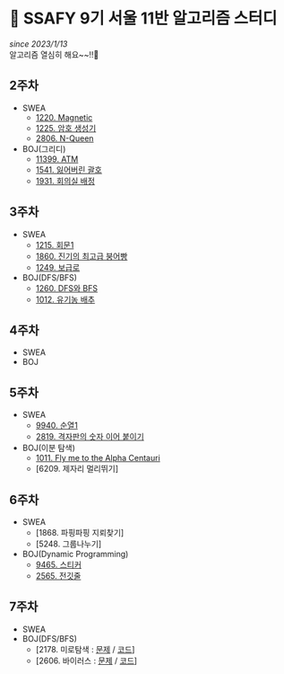 # 📓 SSAFY 9기 서울 11반 알고리즘 스터디
*since 2023/1/13*  
알고리즘 열심히 해요~~!!🤗

## 2주차
* SWEA
  * [1220. Magnetic](https://github.com/SSAFY-9th-Seoul-class-11/jongwon_lee/blob/main/SWEA/1220_Magnetic/Solution.java)
  * [1225. 암호 생성기](https://github.com/SSAFY-9th-Seoul-class-11/jongwon_lee/blob/main/SWEA/1225_%EC%95%94%ED%98%B8%EC%83%9D%EC%84%B1%EA%B8%B0/Solution.java)
  * [2806. N-Queen](https://github.com/SSAFY-9th-Seoul-class-11/jongwon_lee/blob/main/SWEA/2806_%20N-Queen/Solution.java)
* BOJ(그리디)
  * [11399. ATM](https://github.com/SSAFY-9th-Seoul-class-11/jongwon_lee/blob/main/BOJ/Greedy%20algorithm/11399.%20ATM/Main.java)
  * [1541. 잃어버린 괄호](https://github.com/SSAFY-9th-Seoul-class-11/jongwon_lee/blob/main/BOJ/Greedy%20algorithm/1541.%20%EC%9E%83%EC%96%B4%EB%B2%84%EB%A6%B0%20%EA%B4%84%ED%98%B8/Main.java)
  * [1931. 회의실 배정](https://github.com/SSAFY-9th-Seoul-class-11/jongwon_lee/blob/main/BOJ/Greedy%20algorithm/1931.%20%ED%9A%8C%EC%9D%98%EC%8B%A4%20%EB%B0%B0%EC%A0%95/Main.java)
## 3주차
* SWEA
  * [1215. 회문1](https://github.com/SSAFY-9th-Seoul-class-11/jongwon_lee/blob/main/SWEA/1215_%ED%9A%8C%EB%AC%B81%20(D3)/Solution.java)
  * [1860. 진기의 최고급 붕어빵](https://github.com/SSAFY-9th-Seoul-class-11/jongwon_lee/blob/main/SWEA/1860_%EC%A7%84%EA%B8%B0%EC%9D%98%20%EC%B5%9C%EA%B3%A0%EA%B8%89%20%EB%B6%95%EC%96%B4%EB%B9%B5%20(D3)/Solution.java)
  * [1249. 보급로]()
* BOJ(DFS/BFS)
  * [1260. DFS와 BFS](https://github.com/SSAFY-9th-Seoul-class-11/jongwon_lee/blob/main/BOJ/dfs%2C%20bfs/1260.%20DFS%EC%99%80%20BFS/Main.java)
  * [1012. 유기농 배추](https://github.com/SSAFY-9th-Seoul-class-11/jongwon_lee/blob/main/BOJ/dfs%2C%20bfs/1012.%20%EC%9C%A0%EA%B8%B0%EB%86%8D%20%EB%B0%B0%EC%B6%94/Main.java)  
## 4주차
* SWEA
* BOJ
## 5주차
* SWEA
  * [9940. 순열1](https://github.com/SSAFY-9th-Seoul-class-11/jongwon_lee/blob/main/SWEA/9940_%EC%88%9C%EC%97%B41/Solution.java)
  * [2819. 격자판의 숫자 이어 붙이기](https://github.com/SSAFY-9th-Seoul-class-11/jongwon_lee/blob/main/SWEA/2819_%EA%B2%A9%EC%9E%90%ED%8C%90%EC%9D%98%20%EC%88%AB%EC%9E%90%20%EC%9D%B4%EC%96%B4%20%EB%B6%99%EC%9D%B4%EA%B8%B0/Solution.java)
* BOJ(이분 탐색)
  * [1011. Fly me to the Alpha Centauri](https://github.com/SSAFY-9th-Seoul-class-11/jongwon_lee/blob/main/BOJ/%EC%9D%B4%EB%B6%84%ED%83%90%EC%83%89/1011.%20Fly%20me%20to%20the%20Alpha%20Centauri/Main.java)
  * [6209. 제자리 멀리뛰기]
## 6주차
* SWEA
  * [1868. 파핑파핑 지뢰찾기]
  * [5248. 그룹나누기]
* BOJ(Dynamic Programming)
  * [9465. 스티커](https://github.com/SSAFY-9th-Seoul-class-11/jongwon_lee/blob/main/BOJ/dp/9465.%20%EC%8A%A4%ED%8B%B0%EC%BB%A4/Main.java)
  * [2565. 전깃줄](https://github.com/SSAFY-9th-Seoul-class-11/jongwon_lee/blob/main/BOJ/dp/2565.%20%EC%A0%84%EA%B9%83%EC%A4%84/Main.java)
## 7주차
* SWEA
* BOJ(DFS/BFS)
  * [2178. 미로탐색 : [문제](https://www.acmicpc.net/problem/2178) / [코드](https://github.com/SSAFY-9th-Seoul-class-11/jongwon_lee/blob/main/BOJ/dfs%2C%20bfs/2178.%20%EB%AF%B8%EB%A1%9C%20%ED%83%90%EC%83%89/Main.java)]
  * [2606. 바이러스 : [문제](https://www.acmicpc.net/problem/2606) / [코드](https://github.com/SSAFY-9th-Seoul-class-11/jongwon_lee/blob/main/BOJ/dfs%2C%20bfs/2606.%20%EB%B0%94%EC%9D%B4%EB%9F%AC%EC%8A%A4/Main.java)]
